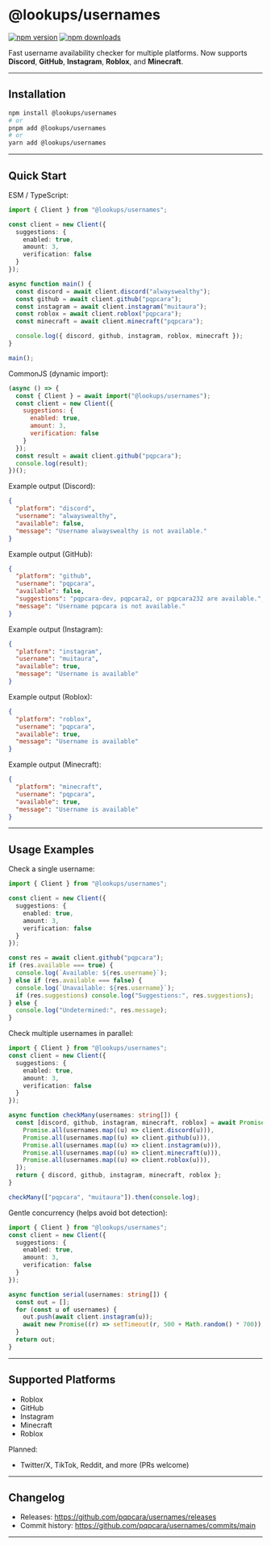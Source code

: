 # @lookups/usernames

<p align="left">
  <a href="https://www.npmjs.com/package/@lookups/usernames"><img alt="npm version" src="https://img.shields.io/npm/v/%40lookups%2Fusernames?color=blue" /></a>
  <a href="https://www.npmjs.com/package/@lookups/usernames"><img alt="npm downloads" src="https://img.shields.io/npm/dm/%40lookups%2Fusernames" /></a>
</p>

Fast username availability checker for multiple platforms.
Now supports **Discord**, **GitHub**, **Instagram**, **Roblox**, and **Minecraft**.

---

## Installation

```bash
npm install @lookups/usernames
# or
pnpm add @lookups/usernames
# or
yarn add @lookups/usernames
```

---

## Quick Start

ESM / TypeScript:

```ts
import { Client } from "@lookups/usernames";

const client = new Client({
  suggestions: {
    enabled: true,
    amount: 3,
    verification: false
  }
});

async function main() {
  const discord = await client.discord("alwayswealthy");
  const github = await client.github("pqpcara");
  const instagram = await client.instagram("muitaura");
  const roblox = await client.roblox("pqpcara");
  const minecraft = await client.minecraft("pqpcara");

  console.log({ discord, github, instagram, roblox, minecraft });
}

main();
```

CommonJS (dynamic import):

```js
(async () => {
  const { Client } = await import("@lookups/usernames");
  const client = new Client({
    suggestions: {
      enabled: true,
      amount: 3,
      verification: false
    }
  });
  const result = await client.github("pqpcara");
  console.log(result);
})();
```

Example output (Discord):
```json
{
  "platform": "discord",
  "username": "alwayswealthy",
  "available": false,
  "message": "Username alwayswealthy is not available."
}
```

Example output (GitHub):

```json
{
  "platform": "github",
  "username": "pqpcara",
  "available": false,
  "suggestions": "pqpcara-dev, pqpcara2, or pqpcara232 are available.",
  "message": "Username pqpcara is not available."
}
```

Example output (Instagram):

```json
{
  "platform": "instagram",
  "username": "muitaura",
  "available": true,
  "message": "Username is available"
}
```

Example output (Roblox):

```json
{
  "platform": "roblox",
  "username": "pqpcara",
  "available": true,
  "message": "Username is available"
}
```

Example output (Minecraft):

```json
{
  "platform": "minecraft",
  "username": "pqpcara",
  "available": true,
  "message": "Username is available"
}
```

---

## Usage Examples

Check a single username:

```ts
import { Client } from "@lookups/usernames";

const client = new Client({
  suggestions: {
    enabled: true,
    amount: 3,
    verification: false
  }
});

const res = await client.github("pqpcara");
if (res.available === true) {
  console.log(`Available: ${res.username}`);
} else if (res.available === false) {
  console.log(`Unavailable: ${res.username}`);
  if (res.suggestions) console.log("Suggestions:", res.suggestions);
} else {
  console.log("Undetermined:", res.message);
}
```

Check multiple usernames in parallel:

```ts
import { Client } from "@lookups/usernames";
const client = new Client({
  suggestions: {
    enabled: true,
    amount: 3,
    verification: false
  }
});

async function checkMany(usernames: string[]) {
  const [discord, github, instagram, minecraft, roblox] = await Promise.all([
    Promise.all(usernames.map((u) => client.discord(u))),
    Promise.all(usernames.map((u) => client.github(u))),
    Promise.all(usernames.map((u) => client.instagram(u))),
    Promise.all(usernames.map((u) => client.minecraft(u))),
    Promise.all(usernames.map((u) => client.roblox(u))),
  ]);
  return { discord, github, instagram, minecraft, roblox };
}

checkMany(["pqpcara", "muitaura"]).then(console.log);
```

Gentle concurrency (helps avoid bot detection):

```ts
import { Client } from "@lookups/usernames";
const client = new Client({
  suggestions: {
    enabled: true,
    amount: 3,
    verification: false
  }
});

async function serial(usernames: string[]) {
  const out = [];
  for (const u of usernames) {
    out.push(await client.instagram(u));
    await new Promise((r) => setTimeout(r, 500 + Math.random() * 700));
  }
  return out;
}
```

---

## Supported Platforms

- Roblox
- GitHub
- Instagram
- Minecraft
- Roblox

Planned:
- Twitter/X, TikTok, Reddit, and more (PRs welcome)

---

## Changelog

- Releases: https://github.com/pqpcara/usernames/releases
- Commit history: https://github.com/pqpcara/usernames/commits/main

---
